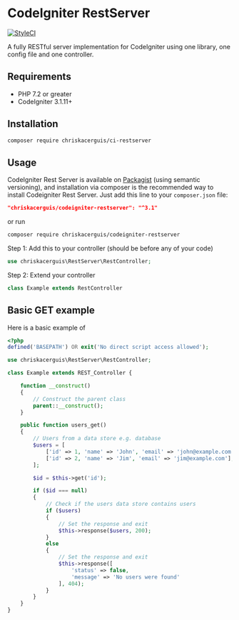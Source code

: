 # CodeIgniter RestServer

[![StyleCI](https://github.styleci.io/repos/230589/shield?branch=master)](https://github.styleci.io/repos/230589)

A fully RESTful server implementation for CodeIgniter using one library, one config file and one controller.

## Requirements

- PHP 7.2 or greater
- CodeIgniter 3.1.11+

## Installation

```sh
composer require chriskacerguis/ci-restserver
```

## Usage

CodeIgniter Rest Server is available on [Packagist](https://packagist.org/packages/chriskacerguis/codeigniter-restserver) (using semantic versioning), and installation via composer is the recommended way to install Codeigniter Rest Server. Just add this line to your `composer.json` file:

```json
"chriskacerguis/codeigniter-restserver": "^3.1"
```

or run

```sh
composer require chriskacerguis/codeigniter-restserver
```

Step 1: Add this to your controller (should be before any of your code)

```php
use chriskacerguis\RestServer\RestController;
```

Step 2: Extend your controller

```php
class Example extends RestController
```

## Basic GET example

Here is a basic example of 

```php
<?php
defined('BASEPATH') OR exit('No direct script access allowed');

use chriskacerguis\RestServer\RestController;

class Example extends REST_Controller {

    function __construct()
    {
        // Construct the parent class
        parent::__construct();
    }

    public function users_get()
    {
        // Users from a data store e.g. database
        $users = [
            ['id' => 1, 'name' => 'John', 'email' => 'john@example.com'],
            ['id' => 2, 'name' => 'Jim', 'email' => 'jim@example.com'],
        ];

        $id = $this->get('id');

        if ($id === null)
        {
            // Check if the users data store contains users
            if ($users)
            {
                // Set the response and exit
                $this->response($users, 200);
            }
            else
            {
                // Set the response and exit
                $this->response([
                    'status' => false,
                    'message' => 'No users were found'
                ], 404);
            }
        }
    }
}
```
